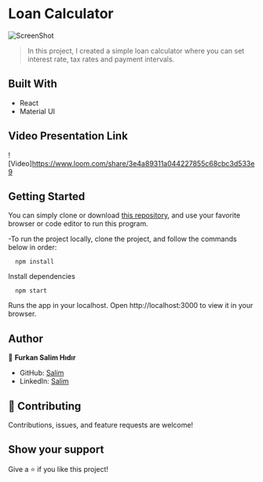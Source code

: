 # Loan Calculator

![ScreenShot](https://drive.google.com/uc?export=view&id=1AB_9QNz525DFiMvK6PmNOBA5U0tem1eL)

> In this project, I created a simple loan calculator where you can set interest rate, tax rates and payment intervals.

## Built With

- React
- Material UI

## Video Presentation Link

![Video]https://www.loom.com/share/3e4a89311a044227855c68cbc3d533e9

## Getting Started

You can simply clone or download [this repository](https://github.com/Fsher07/Fimple-practicum/tree/development), and use your favorite browser or code editor to run this program.

-To run the project locally, clone the project, and follow the commands below in order:

```
  npm install
```

Install dependencies

```
  npm start
```

Runs the app in your localhost.
Open http://localhost:3000 to view it in your browser.

## Author

👤 **Furkan Salim Hıdır**

- GitHub: [Salim](https://github.com/Fsher07)
- LinkedIn: [Salim](https://www.linkedin.com/in/furkan-salim-h%C4%B1d%C4%B1r-3441ab1b2/)

## 🤝 Contributing

Contributions, issues, and feature requests are welcome!

## Show your support

Give a ⭐️ if you like this project!

